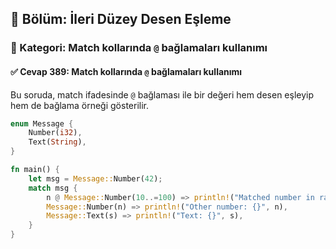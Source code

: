 ## 📘 Bölüm: İleri Düzey Desen Eşleme
### 🔹 Kategori: Match kollarında `@` bağlamaları kullanımı
#### ✅ Cevap 389: Match kollarında `@` bağlamaları kullanımı

Bu soruda, match ifadesinde `@` bağlaması ile bir değeri hem desen eşleyip hem de bağlama örneği gösterilir.

```rust
enum Message {
    Number(i32),
    Text(String),
}

fn main() {
    let msg = Message::Number(42);
    match msg {
        n @ Message::Number(10..=100) => println!("Matched number in range: {:?}", n),
        Message::Number(n) => println!("Other number: {}", n),
        Message::Text(s) => println!("Text: {}", s),
    }
}
```
